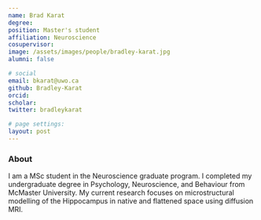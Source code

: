 ```yaml
---
name: Brad Karat
degree:
position: Master's student
affiliation: Neuroscience
cosupervisor:
image: /assets/images/people/bradley-karat.jpg
alumni: false

# social
email: bkarat@uwo.ca
github: Bradley-Karat
orcid:
scholar:
twitter: bradleykarat

# page settings:
layout: post
---
```

### About

I am a MSc student in the Neuroscience graduate program. I completed my undergraduate degree in Psychology, Neuroscience, and Behaviour from McMaster University. My current research focuses on microstructural modelling of the Hippocampus in native and flattened space using diffusion MRI.
